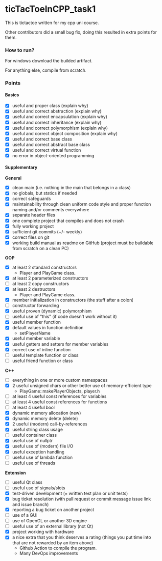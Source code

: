 # ticTacToeInCPP_task1

This is tictactoe written for my cpp uni course. 

Other contributors did a small bug fix, doing this resulted in extra points for them.

### How to run?

For windows download the builded artifact.

For anything else, compile from scratch.

### Points

#### Basics
- [X] useful and proper class (explain why)
- [X] useful and correct abstraction (explain why)
- [X] useful and correct encapsulation (explain why)
- [X] useful and correct inheritance (explain why)
- [X] useful and correct polymorphism (explain why)
- [X] useful and correct object composition (explain why)
- [X] useful and correct base class
- [X] useful and correct abstract base class
- [X] useful and correct virtual function
- [X] no error in object-oriented programming

#### Supplementary
**General**
- [X] clean main (i.e. nothing in the main that belongs in a class)
- [X] no globals, but statics if needed
- [X] correct safeguards
- [X] maintainability through clean uniform code style and proper function naming and/or comments everywhere
- [X] separate header files
- [X] one complete project that compiles and does not crash
- [X] fully working project
- [X] sufficient git commits (+/- weekly)
- [X] correct files on git
- [X] working build manual as readme on GitHub (project must be buildable from scratch on a clean PC)

**OOP**
- [X] at least 2 standard constructors
    - Player and PlayGame class.
- [X] at least 2 parameterized constructors
- [ ] at least 2 copy constructors
- [X] at least 2 destructors
    - Player and PlayGame class.
- [X] member initialization in constructors (the stuff after a colon)
- [ ] constructor forwarding
- [X] useful proven (dynamic) polymorphism
- [ ] useful use of "this" (if code doesn't work without it)
- [X] useful member function
- [X] default values in function definition
    - setPlayerName
- [X] useful member variable
- [X] useful getters and setters for member variables
- [X] correct use of inline function
- [ ] useful template function or class
- [ ] useful friend function or class

**C++**
- [ ] everything in one or more custom namespaces
- [X] 2 useful unsigned chars or other better use of memory-efficient type
    - PlayGame::makePlayerObjects, player.h
- [ ] at least 4 useful const references for variables
- [ ] at least 4 useful const references for functions
- [ ] at least 4 useful bool
- [X] dynamic memory allocation (new)
- [X] dynamic memory delete (delete)
- [X] 2 useful (modern) call-by-references
- [X] useful string class usage
- [ ] useful container class
- [X] useful use of nullptr
- [X] useful use of (modern) file I/O
- [X] useful exception handling
- [ ] useful use of lambda function
- [ ] useful use of threads

**Extension**
- [ ] useful Qt class
- [ ] useful use of signals/slots
- [X] test-driven development (= written test plan or unit tests)
- [X] bug ticket resolution (with pull request or commit message issue link and issue branch)
- [X] reporting a bug ticket on another project
- [ ] use of a GUI
- [ ] use of OpenGL or another 3D engine
- [ ] useful use of an external library (not Qt)
- [X] project working with hardware
- [X] a nice extra that you think deserves a rating (things you put time into that are not rewarded by an item above)
    - Github Action to compile the program.
    - Many DevOps improvements


